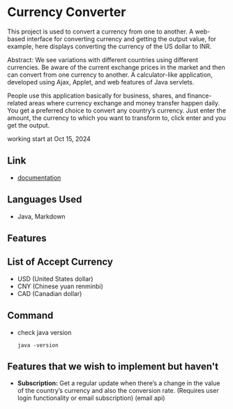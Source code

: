 # Currency Converter

This project is used to convert a currency from one to another. A web-based interface for converting currency and getting the output value, for example, here displays converting the currency of the US dollar to INR.

Abstract: We see variations with different countries using different currencies. Be aware of the current exchange prices in the market and then can convert from one currency to another. A calculator-like application, developed using Ajax, Applet, and web features of Java servlets. 

People use this application basically for business, shares, and finance-related areas where currency exchange and money transfer happen daily. You get a preferred choice to convert any country’s currency. Just enter the amount, the currency to which you want to transform to, click enter and you get the output.

working start at Oct 15, 2024

## Link
- [documentation](https://docs.google.com/document/d/1vQKqnj6jKbV-QW7WFrddi6rK3g2axCtUyjBXcPG0mKk/edit?tab=t.0)

## Languages Used
- Java, Markdown

## Features

## List of Accept Currency
- USD (United States dollar)
- CNY (Chinese yuan renminbi)
- CAD (Canadian dollar)

## Command
- check java version
    ```
    java -version
    ```

## Features that we wish to implement but haven't
- **Subscription:** Get a regular update when there’s a change in the value of the country’s currency and also the conversion rate. (Requires user login functionality or email subscription) (email api)